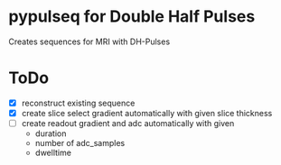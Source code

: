 # pypulseq for Double Half Pulses
Creates sequences for MRI with DH-Pulses

# ToDo
- [x] reconstruct existing sequence
- [x] create slice select gradient automatically with given slice thickness
- [ ] create readout gradient and adc automatically with given
  - duration
  - number of adc_samples
  - dwelltime
